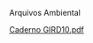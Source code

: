 Arquivos Ambiental

[Caderno GIRD10.pdf](https://github.com/regrubeis/geo/blob/main/docs/Ambiental/Caderno_GIRD10__.pdf)
